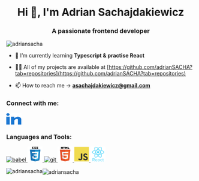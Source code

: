 <h1 align="center">Hi 👋, I'm Adrian Sachajdakiewicz</h1>
<h3 align="center">A passionate frontend developer</h3>

<p align="left"> <img src="https://komarev.com/ghpvc/?username=adriansacha&label=Profile%20views&color=0e75b6&style=flat" alt="adriansacha" /> </p>

- 🌱 I’m currently learning **Typescript & practise React**

- 👨‍💻 All of my projects are available at [https://github.com/adrianSACHA?tab=repositories](https://github.com/adrianSACHA?tab=repositories)

- 📫 How to reach me -> **asachajdakiewicz@gmail.com**

<h3 align="left">Connect with me:</h3>
<p align="left">
<a href="https://linkedin.com/in/adrian-sachajdakiewicz" target="blank"><img align="center" src="https://raw.githubusercontent.com/khanhduy1407/gh-profile-generator/master/src/images/icons/Social/linked-in-alt.svg" alt="adrian-sachajdakiewicz" height="30" width="40" /></a>
</p>

<h3 align="left">Languages and Tools:</h3>
<p align="left"> <a href="https://babeljs.io/" target="_blank" rel="noreferrer"> <img src="https://www.vectorlogo.zone/logos/babeljs/babeljs-icon.svg" alt="babel" width="40" height="40"/> </a> <a href="https://www.w3schools.com/css/" target="_blank" rel="noreferrer"> <img src="https://raw.githubusercontent.com/devicons/devicon/master/icons/css3/css3-original-wordmark.svg" alt="css3" width="40" height="40"/> </a> <a href="https://git-scm.com/" target="_blank" rel="noreferrer"> <img src="https://www.vectorlogo.zone/logos/git-scm/git-scm-icon.svg" alt="git" width="40" height="40"/> </a> <a href="https://www.w3.org/html/" target="_blank" rel="noreferrer"> <img src="https://raw.githubusercontent.com/devicons/devicon/master/icons/html5/html5-original-wordmark.svg" alt="html5" width="40" height="40"/> </a> <a href="https://developer.mozilla.org/en-US/docs/Web/JavaScript" target="_blank" rel="noreferrer"> <img src="https://raw.githubusercontent.com/devicons/devicon/master/icons/javascript/javascript-original.svg" alt="javascript" width="40" height="40"/> </a> <a href="https://reactjs.org/" target="_blank" rel="noreferrer"> <img src="https://raw.githubusercontent.com/devicons/devicon/master/icons/react/react-original-wordmark.svg" alt="react" width="40" height="40"/> </a> </p>
<p><img align="left" src="https://github-readme-stats.vercel.app/api/top-langs?username=adriansacha&show_icons=true&locale=en&layout=compact" alt="adriansacha" /></p>
<p><img align="center" src="https://github-readme-streak-stats.herokuapp.com/?user=adriansacha&" alt="adriansacha" /></p>
